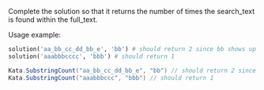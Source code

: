 Complete the solution so that it returns the number of times the search_text is found within the full_text. 

Usage example:

```ruby
solution('aa_bb_cc_dd_bb_e', 'bb') # should return 2 since bb shows up twice
solution('aaabbbcccc', 'bbb') # should return 1
```
```csharp
Kata.SubstringCount("aa_bb_cc_dd_bb_e", "bb") // should return 2 since bb shows up twice
Kata.SubstringCount("aaabbbccc", "bbb") // should return 1
```